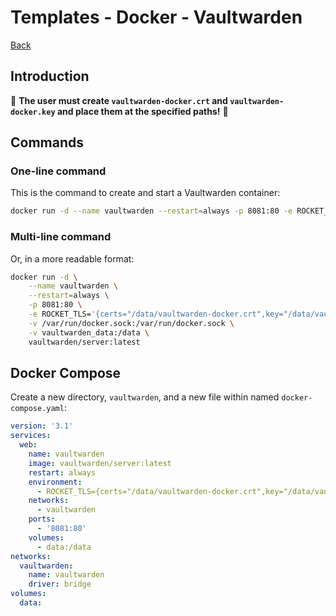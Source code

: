# Templates - Docker - Vaultwarden

[Back](../README.md)

## Introduction

🚨 **The user must create `vaultwarden-docker.crt` and `vaultwarden-docker.key` and place them at the specified paths!** 🚨

## Commands

### One-line command

This is the command to create and start a Vaultwarden container:

```bash
docker run -d --name vaultwarden --restart=always -p 8081:80 -e ROCKET_TLS='{certs="/data/vaultwarden-docker.crt",key="/data/vaultwarden-docker.key"}' -v /var/run/docker.sock:/var/run/docker.sock -v vaultwarden_data:/data vaultwarden/server:latest
```

### Multi-line command

Or, in a more readable format:

```bash
docker run -d \
    --name vaultwarden \
    --restart=always \
    -p 8081:80 \
    -e ROCKET_TLS='{certs="/data/vaultwarden-docker.crt",key="/data/vaultwarden-docker.key"}' \
    -v /var/run/docker.sock:/var/run/docker.sock \
    -v vaultwarden_data:/data \
    vaultwarden/server:latest
```

## Docker Compose

Create a new directory, `vaultwarden`, and a new file within named `docker-compose.yaml`:

```yaml
version: '3.1'
services:
  web:
    name: vaultwarden
    image: vaultwarden/server:latest
    restart: always
    environment:
      - ROCKET_TLS={certs="/data/vaultwarden-docker.crt",key="/data/vaultwarden-docker.key"}
    networks:
      - vaultwarden
    ports:
      - '8081:80'
    volumes:
      - data:/data
networks:
  vaultwarden:
    name: vaultwarden
    driver: bridge
volumes:
  data:
```
